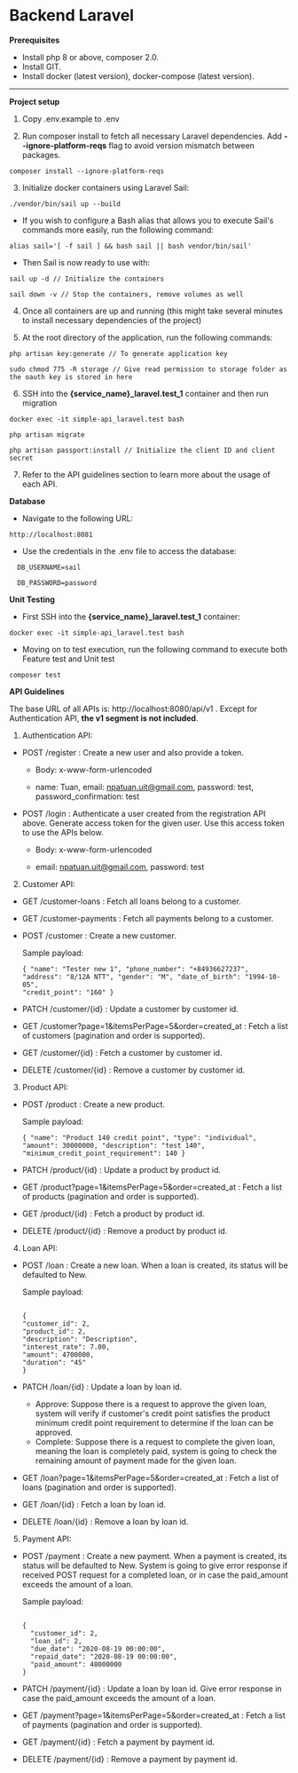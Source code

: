 # Backend Laravel

**Prerequisites**

- Install php 8 or above, composer 2.0.
- Install GIT.
- Install docker (latest version), docker-compose (latest version).

---------------
**Project setup**

1. Copy .env.example to .env


2. Run composer install to fetch all necessary Laravel dependencies. Add **--ignore-platform-reqs** flag to avoid version mismatch between packages.

````
composer install --ignore-platform-reqs
````

3. Initialize docker containers using Laravel Sail:

````
./vendor/bin/sail up --build
````

- If you wish to configure a Bash alias that allows you to execute Sail's commands more easily, run the following command:

````  
alias sail='[ -f sail ] && bash sail || bash vendor/bin/sail'
````

- Then Sail is now ready to use with:

````
sail up -d // Initialize the containers

sail down -v // Stop the containers, remove volumes as well
````

4. Once all containers are up and running (this might take several minutes to install necessary dependencies of the project)


5. At the root directory of the application, run the following commands:

````
php artisan key:generate // To generate application key

sudo chmod 775 -R storage // Give read permission to storage folder as the oauth key is stored in here
````

6. SSH into the **{service_name}_laravel.test_1** container and then run migration

````
docker exec -it simple-api_laravel.test bash

php artisan migrate

php artisan passport:install // Initialize the client ID and client secret
````

7. Refer to the API guidelines section to learn more about the usage of each API.

**Database**

- Navigate to the following URL:

``http://localhost:8081``

- Use the credentials in the .env file to access the database:

````
  DB_USERNAME=sail
  
  DB_PASSWORD=password
````

**Unit Testing**

- First SSH into the **{service_name}_laravel.test_1** container:

````
docker exec -it simple-api_laravel.test bash
````

- Moving on to test execution, run the following command to execute both Feature test and Unit test

````
composer test
````

**API Guidelines**

The base URL of all APIs is: http://localhost:8080/api/v1 . Except for Authentication API, **the v1 segment is not included**.

1. Authentication API:

- POST /register : Create a new user and also provide a token.


    + Body: x-www-form-urlencoded
    
    + name: Tuan, email: npatuan.uit@gmail.com, password: test, password_confirmation: test  

- POST /login : Authenticate a user created from the registration API above. Generate access token for the given user. Use this access token to use the APIs below. 


    + Body: x-www-form-urlencoded

    + email: npatuan.uit@gmail.com, password: test

2. Customer API: 

- GET /customer-loans : Fetch all loans belong to a customer.


- GET /customer-payments : Fetch all payments belong to a customer.


- POST /customer : Create a new customer.

    Sample payload:

    <code>{
  "name": "Tester new 1",
  "phone_number": "+84936627237",
  "address": "8/12A NTT",
  "gender": "M",
  "date_of_birth": "1994-10-05",
  "credit_point": "160"
  }</code>


- PATCH /customer/{id} : Update a customer by customer id.


- GET /customer?page=1&itemsPerPage=5&order=created_at : Fetch a list of customers (pagination and order is supported).


- GET /customer/{id} : Fetch a customer by customer id.
  

- DELETE /customer/{id} : Remove a customer by customer id.


3. Product API:

- POST /product : Create a new product.

  Sample payload:

  <code>{
  "name": "Product 140 credit point",
  "type": "individual",
  "amount": 30000000,
  "description": "test 140",
  "minimum_credit_point_requirement": 140
  }</code>


- PATCH /product/{id} : Update a product by product id.


- GET /product?page=1&itemsPerPage=5&order=created_at : Fetch a list of products (pagination and order is supported).


- GET /product/{id} : Fetch a product by product id.


- DELETE /product/{id} : Remove a product by product id.


4. Loan API:

- POST /loan : Create a new loan. When a loan is created, its status will be defaulted to New.

  Sample payload:

  <code>
  {
  "customer_id": 2,
  "product_id": 2,
  "description": "Description",
  "interest_rate": 7.00,
  "amount": 4700000,
  "duration": "45"
  }
  </code>


- PATCH /loan/{id} : Update a loan by loan id. 
  + Approve: Suppose there is a request to approve the given loan, system will verify if customer's credit point satisfies the product minimum credit point requirement to determine if the loan can be approved.
  + Complete: Suppose there is a request to complete the given loan, meaning the loan is completely paid, system is going to check the remaining amount of payment made for the given loan.


- GET /loan?page=1&itemsPerPage=5&order=created_at : Fetch a list of loans (pagination and order is supported).


- GET /loan/{id} : Fetch a loan by loan id.


- DELETE /loan/{id} : Remove a loan by loan id.

5. Payment API:

- POST /payment : Create a new payment. When a payment is created, its status will be defaulted to New. System is going to give error response if received POST request for a completed loan, or in case the paid_amount exceeds the amount of a loan.

  Sample payload:

  <code>
  {
    "customer_id": 2,
    "loan_id": 2,
    "due_date": "2020-08-19 00:00:00",
    "repaid_date": "2020-08-19 00:00:00",
    "paid_amount": 48000000
  }
  </code>


- PATCH /payment/{id} : Update a loan by loan id. Give error response in case the paid_amount exceeds the amount of a loan. 


- GET /payment?page=1&itemsPerPage=5&order=created_at : Fetch a list of payments (pagination and order is supported).


- GET /payment/{id} : Fetch a payment by payment id.


- DELETE /payment/{id} : Remove a payment by payment id.
